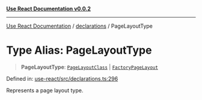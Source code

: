 [**Use React Documentation v0.0.2**](../../README.md)

***

[Use React Documentation](../../modules.md) / [declarations](../README.md) / PageLayoutType

# Type Alias: PageLayoutType

> **PageLayoutType**: [`PageLayoutClass`](PageLayoutClass.md) \| [`FactoryPageLayout`](FactoryPageLayout.md)

Defined in: [use-react/src/declarations.ts:296](https://github.com/stonemjs/use-react/blob/a85b32b76e105a7bc655ce084e0841ade8b0df8a/src/declarations.ts#L296)

Represents a page layout type.
